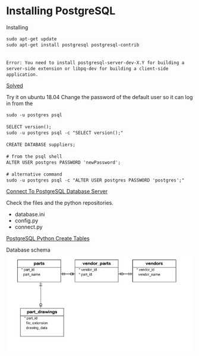 # Installing PostgreSQL 
Installing 

    sudo apt-get update
    sudo apt-get install postgresql postgresql-contrib


    Error: You need to install postgresql-server-dev-X.Y for building a server-side extension or libpq-dev for building a client-side application.

[Solved](https://www.techiediaries.com/error-you-need-to-install-postgresql-server-dev-x-y-for-building-a-server-side-extension-or-libpq-dev-for-building-a-client-side-application/)


Try it on ubuntu 18.04
Change the password of the default user so it can log in from the  


    sudo -u postgres psql

    SELECT version();
    sudo -u postgres psql -c "SELECT version();"

    CREATE DATABASE suppliers;

    # from the psql shell
    ALTER USER postgres PASSWORD 'newPassword';

    # alternative command 
    sudo -u postgres psql -c "ALTER USER postgres PASSWORD 'postgres';"


[Connect To PostgreSQL Database Server](https://www.postgresqltutorial.com/postgresql-python/connect/)

Check the files and the python repositories.

- database.ini
- config.py
- connect.py

[PostgreSQL Python Create Tables](https://www.postgresqltutorial.com/postgresql-python/create-tables/)

Database schema
![Database Schema](./schema.png)
